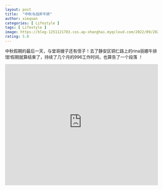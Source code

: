 ```yaml
---
layout: post
title:  "中秋与战斧牛排"
author: xiequan
categories: [ Lifestyle ]
tags: [ Lifestyle ]
image: https://blog-1251121783.cos.ap-shanghai.myqcloud.com/2022/09/20220912_125415.JPG
rating: 5.0
---
```



中秋假期的最后一天，与堂哥嫂子还有侄子！去了静安区铜仁路上的rina丽娜牛排馆!假期就算结束了，持续了几个月的996工作时间，也算告了一个段落 ！  


<iframe 
src="https://blog-1251121783.cos.ap-shanghai.myqcloud.com/2022/09/20220912_132516.mp4" 
scrolling="no" 
border="0" 
frameborder="no" 
framespacing="0" 
allowfullscreen="true" 
height="400px"
width="100%"> 
</iframe>

